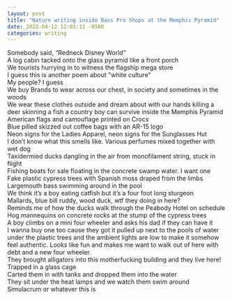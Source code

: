 ```yaml
---
layout: post
title: "Nature writing inside Bass Pro Shops at the Memphis Pyramid"
date: 2022-04-12 12:01:11 -0500
categories: writing
---
```


Somebody said, “Redneck Disney World”  
A log cabin tacked onto the glass pyramid like a front porch  
We tourists hurrying in to witness the flagship mega store  
I guess this is another poem about "white culture"  
My people? I guess  
We buy Brands to wear across our chest, in society and sometimes in the woods  
We wear these clothes outside and dream about with our hands killing a deer skinning a fish a country boy can survive inside the Memphis Pyramid  
American flags and camouflage printed on Crocs  
Blue pilled skizzed out coffee bags with an AR-15 logo  
Neon signs for the Ladies Apparel, neon signs for the Sunglasses Hut  
I don’t know what this smells like. Various perfumes mixed together with wet dog  
Taxidermied ducks dangling in the air from monofilament string, stuck in flight  
Fishing boats for sale floating in the concrete swamp water. I want one  
Fake plastic cypress trees with Spanish moss draped from the limbs  
Largemouth bass swimming around in the pool  
We think it’s a boy eating catfish but it’s a four foot long sturgeon  
Mallards, blue bill ruddy, wood duck, wtf they doing in here?  
Reminds me of how the ducks walk through the Peabody Hotel on schedule  
Hog mannequins on concrete rocks at the stump of the cypress trees  
A boy climbs on a mini four wheeler and asks his dad if they can have it  
I wanna buy one too cause they got it pulled up next to the pools of water under the plastic trees and the ambient lights are low to make it somehow feel authentic. Looks like fun and makes me want to walk out of here with debt and a new four wheeler.  
They brought alligators into this motherfucking building and they live here!  
Trapped in a glass cage  
Carted them in with tanks and dropped them into the water  
They sit under the heat lamps and we watch them swim around  
Simulacrum or whatever this is  